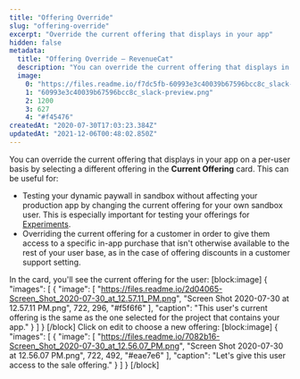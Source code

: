 ```yaml
---
title: "Offering Override"
slug: "offering-override"
excerpt: "Override the current offering that displays in your app"
hidden: false
metadata: 
  title: "Offering Override – RevenueCat"
  description: "You can override the current offering that displays in your app on a per-user basis by selecting a different offering in the 'Current Offering' card."
  image: 
    0: "https://files.readme.io/f7dc5fb-60993e3c40039b67596bcc8c_slack-preview.png"
    1: "60993e3c40039b67596bcc8c_slack-preview.png"
    2: 1200
    3: 627
    4: "#f45476"
createdAt: "2020-07-30T17:03:23.384Z"
updatedAt: "2021-12-06T00:48:02.850Z"
---
```

You can override the current offering that displays in your app on a per-user basis by selecting a different offering in the **Current Offering** card. This can be useful for:

- Testing your dynamic paywall in sandbox without affecting your production app by changing the current offering for your own sandbox user. This is especially important for testing your offerings for [Experiments](doc:experiments-beta).
- Overriding the current offering for a customer in order to give them access to a specific in-app purchase that isn't otherwise available to the rest of your user base, as in the case of offering discounts in a customer support setting.

In the card, you'll see the current offering for the user:
[block:image]
{
  "images": [
    {
      "image": [
        "https://files.readme.io/2d04065-Screen_Shot_2020-07-30_at_12.57.11_PM.png",
        "Screen Shot 2020-07-30 at 12.57.11 PM.png",
        722,
        296,
        "#f5f6f6"
      ],
      "caption": "This user's current offering is the same as the one selected for the project that contains your app."
    }
  ]
}
[/block]
Click on edit to choose a new offering:
[block:image]
{
  "images": [
    {
      "image": [
        "https://files.readme.io/7082b16-Screen_Shot_2020-07-30_at_12.56.07_PM.png",
        "Screen Shot 2020-07-30 at 12.56.07 PM.png",
        722,
        492,
        "#eae7e6"
      ],
      "caption": "Let's give this user access to the sale offering."
    }
  ]
}
[/block]